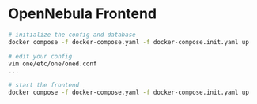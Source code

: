 # OpenNebula Frontend

```bash
# initialize the config and database
docker compose -f docker-compose.yaml -f docker-compose.init.yaml up 
```
```bash
# edit your config
vim one/etc/one/oned.conf
...
```

```bash
# start the frontend
docker compose -f docker-compose.yaml -f docker-compose.init.yaml up 
```
